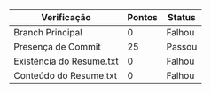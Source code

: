 
| Verificação               | Pontos | Status |
| ------------------------- | ------ | ------ |
| Branch Principal          | 0     | Falhou |
| Presença de Commit        | 25     | Passou |
| Existência do Resume.txt  | 0     | Falhou |
| Conteúdo do Resume.txt    | 0     | Falhou |
